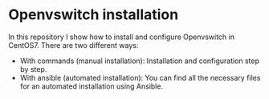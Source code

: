 # Openvswitch installation
In this repository I show how to install and configure Openvswitch in CentOS7. There are two different ways:
- With commands (manual installation): Installation and configuration step by step.
- With ansible (automated installation): You can find all the necessary files for an automated installation using Ansible.

